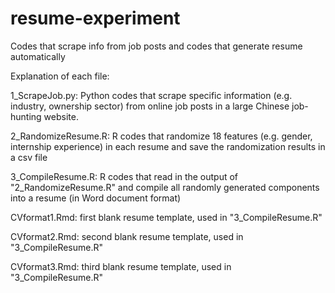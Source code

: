 # resume-experiment
Codes that scrape info from job posts and codes that generate resume automatically

Explanation of each file:

1_ScrapeJob.py: Python codes that scrape specific information (e.g. industry, ownership sector) from online job posts in a large Chinese job-hunting website.

2_RandomizeResume.R: R codes that randomize 18 features (e.g. gender, internship experience) in each resume and save the randomization results in a csv file

3_CompileResume.R: R codes that read in the output of "2_RandomizeResume.R" and compile all randomly generated components into a resume (in Word document format)

CVformat1.Rmd: first blank resume template, used in "3_CompileResume.R" 

CVformat2.Rmd: second blank resume template, used in "3_CompileResume.R" 

CVformat3.Rmd: third blank resume template, used in "3_CompileResume.R" 